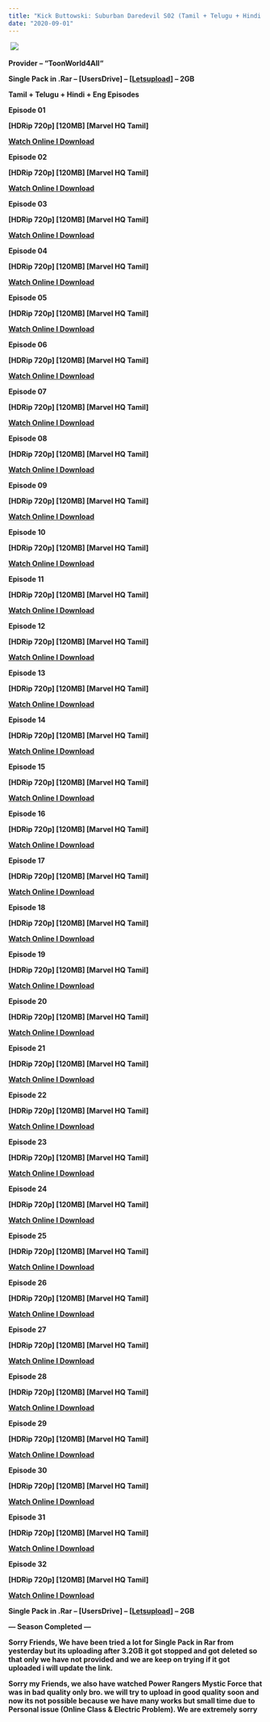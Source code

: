 ```yaml
---
title: "Kick Buttowski: Suburban Daredevil S02 (Tamil + Telugu + Hindi + Eng) Episodes [Marvel HQ India]"
date: "2020-09-01"
---
```


 [![](https://1.bp.blogspot.com/-G-wiooVgf_g/X0Nll7XMauI/AAAAAAAABGQ/ksY1AALwrZIvSNxuErwd5PlQRx9JXL83wCLcBGAsYHQ/d/81eQQUL48dL._RI_.jpg)](https://1.bp.blogspot.com/-G-wiooVgf_g/X0Nll7XMauI/AAAAAAAABGQ/ksY1AALwrZIvSNxuErwd5PlQRx9JXL83wCLcBGAsYHQ/s1600/81eQQUL48dL._RI_.jpg)

**Provider – “ToonWorld4All“**

**Single Pack in .Rar – \[UsersDrive\] – \[[Letsupload](http://gestyy.com/eeubgp)\] – 2GB**

**Tamil + Telugu + Hindi + Eng Episodes**

**Episode 01**

**\[HDRip 720p\] \[120MB\] \[Marvel HQ Tamil\]**

**[Watch Online I Download](https://drive.google.com/file/d/1CtB4m7vSDKTkxVBXi5fu1v6EO1ajUUUF/view?usp=sharing)**

**Episode 02**

**\[HDRip 720p\] \[120MB\] \[Marvel HQ Tamil\]**

**[Watch Online I Download](https://drive.google.com/file/d/1fh5wtTT0gSrCJFzWq5UH5HZ264mCArDA/view?usp=sharing)**

**Episode 03**

**\[HDRip 720p\] \[120MB\] \[Marvel HQ Tamil\]**

**[Watch Online I Download](https://drive.google.com/file/d/1Ut5r0oJyohHTulYfcMoI1LqTPK2zyi2F/view?usp=sharing)**

**Episode 04**

**\[HDRip 720p\] \[120MB\] \[Marvel HQ Tamil\]**

**[Watch Online I Download](https://drive.google.com/file/d/1QbCr79f0oheKi6w_1E4BQGsD_azYibb2/view?usp=sharing)**

**Episode 05**

**\[HDRip 720p\] \[120MB\] \[Marvel HQ Tamil\]**

**[Watch Online I Download](https://drive.google.com/file/d/1Dj_4AcvIQ_1uc3rLoFelAesyeYnRZh1x/view?usp=sharing)**

**Episode 06**

**\[HDRip 720p\] \[120MB\] \[Marvel HQ Tamil\]**

**[Watch Online I Download](https://drive.google.com/file/d/1hcNKY4rlU6t7ES_fix3n35EnBMZcpkKM/view?usp=sharing)**

**Episode 07**

**\[HDRip 720p\] \[120MB\] \[Marvel HQ Tamil\]**

**[Watch Online I Download](https://drive.google.com/file/d/1hcNKY4rlU6t7ES_fix3n35EnBMZcpkKM/view?usp=sharing)**

**Episode 08**

**\[HDRip 720p\] \[120MB\] \[Marvel HQ Tamil\]**

**[Watch Online I Download](https://drive.google.com/file/d/1PxtDY1KJvjnK1K9j2OQy6z8SL92SEoB6/view?usp=sharing)**

**Episode 09**

**\[HDRip 720p\] \[120MB\] \[Marvel HQ Tamil\]**

**[Watch Online I Download](https://drive.google.com/file/d/1nf8C9onngE2wckX4mwe7mDoKcxB7P-Oa/view?usp=sharing)**

**Episode 10**

**\[HDRip 720p\] \[120MB\] \[Marvel HQ Tamil\]**

**[Watch Online I Download](https://drive.google.com/file/d/1EuzD0PWkK_uviMN_Lgreic4rPfK8d_uc/view?usp=sharing)**

**Episode 11**

**\[HDRip 720p\] \[120MB\] \[Marvel HQ Tamil\]**

**[Watch Online I Download](https://drive.google.com/file/d/18Xz66w_b6HbNaxxQWL0QTSOX3HnaaxCW/view?usp=sharing)**

**Episode 12**

**\[HDRip 720p\] \[120MB\] \[Marvel HQ Tamil\]**

**[Watch Online I Download](https://drive.google.com/file/d/14aLfiI_TjmAyJbapHggEGGzM6pv1YRgW/view?usp=sharing)**

**Episode 13**

**\[HDRip 720p\] \[120MB\] \[Marvel HQ Tamil\]**

**[Watch Online I Download](https://drive.google.com/file/d/17HEWyw2lAB1u2wSodjKkkY42ft7e4vAe/view?usp=sharing)**

**Episode 14**

**\[HDRip 720p\] \[120MB\] \[Marvel HQ Tamil\]**

**[Watch Online I Download](https://drive.google.com/file/d/1qypl_IznE5125oBWltdlBOCbI8zB5SwT/view?usp=sharing)**

**Episode 15**

**\[HDRip 720p\] \[120MB\] \[Marvel HQ Tamil\]**

**[Watch Online I Download](https://drive.google.com/file/d/1t0fVqFcC6zbvVbwTRHCN4L2eH1ZDk8hV/view?usp=sharing)**

**Episode 16**

**\[HDRip 720p\] \[120MB\] \[Marvel HQ Tamil\]**

**[Watch Online I Download](https://drive.google.com/file/d/1p0oQhQsg_KVe3mgaY9qfPRhMZKvfT6Yj/view?usp=sharing)**

**Episode 17**

**\[HDRip 720p\] \[120MB\] \[Marvel HQ Tamil\]**

**[Watch Online I Download](https://drive.google.com/file/d/1eQ2EQn2ZM15ZzwidMpP895Lm1K-HSwCj/view?usp=sharing)**

**Episode 18**

**\[HDRip 720p\] \[120MB\] \[Marvel HQ Tamil\]**

**[Watch Online I Download](https://drive.google.com/file/d/1a63vQAd_EOEX5cJng-lSTCpEUObrxLco/view?usp=sharing)**

**Episode 19**

**\[HDRip 720p\] \[120MB\] \[Marvel HQ Tamil\]**

**[Watch Online I Download](https://drive.google.com/file/d/1y_IWHojPU_vWJ_IcOzC8lu0_lfxF7_Tp/view?usp=sharing)**

**Episode 20**

**\[HDRip 720p\] \[120MB\] \[Marvel HQ Tamil\]**

**[Watch Online I Download](https://drive.google.com/file/d/1MArnnPJSqkNpCtV1r0pCVENVV3ajitk6/view?usp=sharing)**

**Episode 21**

**\[HDRip 720p\] \[120MB\] \[Marvel HQ Tamil\]**

**[Watch Online I Download](https://drive.google.com/file/d/1gpWFjEc0pfaqoBhj4v_ScMgwq6RejWn6/view?usp=sharing)**

**Episode 22**

**\[HDRip 720p\] \[120MB\] \[Marvel HQ Tamil\]**

**[Watch Online I Download](https://drive.google.com/file/d/1sXCnkCsusI5JlGvjehJuOnd-yPFPAPL-/view?usp=sharing)**

**Episode 23**

**\[HDRip 720p\] \[120MB\] \[Marvel HQ Tamil\]**

**[Watch Online I Download](https://drive.google.com/file/d/1ocnziqViTdaXWhRF00uByAvY2vIDlR5p/view?usp=sharing)**

**Episode 24**

**\[HDRip 720p\] \[120MB\] \[Marvel HQ Tamil\]**

**[Watch Online I Download](https://drive.google.com/file/d/1QULl7EXX9TQ-3Vn9kZqnEcGcxJs65xYC/view?usp=sharing)**

**Episode 25**

**\[HDRip 720p\] \[120MB\] \[Marvel HQ Tamil\]**

**[Watch Online I Download](https://drive.google.com/file/d/1M1X8zPxGuwKyyj6-NSt1K2EHXZhWMqhG/view?usp=sharing)**

**Episode 26**

**\[HDRip 720p\] \[120MB\] \[Marvel HQ Tamil\]**

**[Watch Online I Download](https://drive.google.com/file/d/1nVzs0__skUg7T0RZsz9WoiGuycEmmdiF/view?usp=sharing)**

**Episode 27**

**\[HDRip 720p\] \[120MB\] \[Marvel HQ Tamil\]**

**[Watch Online I Download](https://drive.google.com/file/d/1nVzs0__skUg7T0RZsz9WoiGuycEmmdiF/view?usp=sharing)**

**Episode 28**

**\[HDRip 720p\] \[120MB\] \[Marvel HQ Tamil\]**

**[Watch Online I Download](https://drive.google.com/file/d/1we_8oV0XPRRHtL6lt37OHexFnmMvOfHb/view?usp=sharing)**

**Episode 29**

**\[HDRip 720p\] \[120MB\] \[Marvel HQ Tamil\]**

**[Watch Online I Download](https://drive.google.com/file/d/1bVFE1O9T2AVJYlxFT_CPzK8O1Ya8latJ/view?usp=sharing)**

**Episode 30**

**\[HDRip 720p\] \[120MB\] \[Marvel HQ Tamil\]**

**[Watch Online I Download](https://drive.google.com/file/d/1laE1OzzS3Jr47EjFTdpxNUdA0kWW3fzM/view?usp=sharing)**

**Episode 31**

**\[HDRip 720p\] \[120MB\] \[Marvel HQ Tamil\]**

**[Watch Online I Download](https://drive.google.com/file/d/1-mJPBXD95yMLK4dgJCbIPO8w3D1Fechq/view?usp=sharing)**

**Episode 32**

**\[HDRip 720p\] \[120MB\] \[Marvel HQ Tamil\]**

**[Watch Online I Download](https://drive.google.com/file/d/1ClCjkfxw9pgAK9bWQnzOz5Kjvg8C_FFE/view?usp=sharing)**

**Single Pack in .Rar – \[UsersDrive\] – \[[Letsupload](http://gestyy.com/eeubgp)\] – 2GB**

**— Season Completed —**

**Sorry Friends, We have been tried a lot for Single Pack in Rar from yesterday but its uploading after 3.2GB it got stopped and got deleted so that only we have not provided and we are keep on trying if it got uploaded i will update the link.**

**Sorry my Friends, we also have watched Power Rangers Mystic Force that was in bad quality only bro. we will try to upload in good quality soon and now its not possible because we have many works but small time due to Personal issue (Online Class & Electric Problem). We are extremely sorry**
